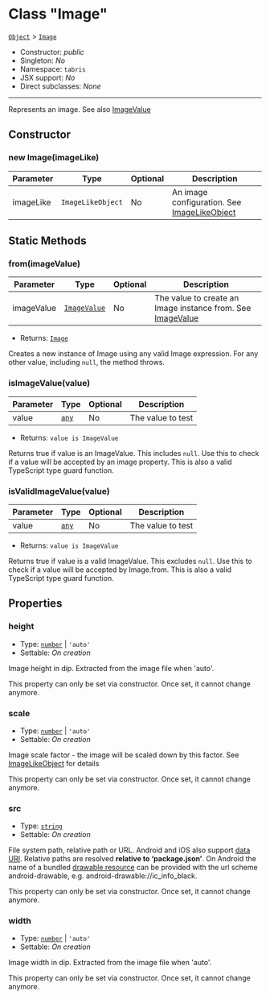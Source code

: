 ---
---
# Class "Image"

<span style="white-space:nowrap;">[`Object`](https://developer.mozilla.org/en-US/docs/Web/JavaScript/Reference/Global_Objects/Object)</span> > <span style="white-space:nowrap;">[`Image`](Image.md)</span>

* Constructor: *public*
* Singleton: *No*
* Namespace: `tabris`
* JSX support: *No*
* Direct subclasses: *None*
--------
Represents an image. See also [ImageValue](./types.html#ImageValue)


## Constructor

### new Image(imageLike)

Parameter|Type|Optional|Description
-|-|-|-
imageLike | <span style="white-space:nowrap;">`ImageLikeObject`</span> | No | An image configuration. See [ImageLikeObject](./types.html#imagelikeobject)

## Static Methods

### from(imageValue)



Parameter|Type|Optional|Description
-|-|-|-
imageValue | <span style="white-space:nowrap;">[`ImageValue`](../types.md#imagevalue)</span> | No | The value to create an Image instance from. See [ImageValue](./types.html#ImageValue)
* Returns: <span style="white-space:nowrap;">[`Image`](Image.md)</span>

Creates a new instance of Image using any valid Image expression. For any other value, including `null`, the method throws.

### isImageValue(value)



Parameter|Type|Optional|Description
-|-|-|-
value | <span style="white-space:nowrap;">[`any`](https://www.typescriptlang.org/docs/handbook/basic-types.html#any)</span> | No | The value to test
* Returns: <span style="white-space:nowrap;">`value is ImageValue`</span>

Returns true if value is an ImageValue. This includes `null`. Use this to check if a value will be accepted by an image property. This is also a valid TypeScript type guard function.

### isValidImageValue(value)



Parameter|Type|Optional|Description
-|-|-|-
value | <span style="white-space:nowrap;">[`any`](https://www.typescriptlang.org/docs/handbook/basic-types.html#any)</span> | No | The value to test
* Returns: <span style="white-space:nowrap;">`value is ImageValue`</span>

Returns true if value is a valid ImageValue. This excludes `null`. Use this to check if a value will be accepted by Image.from. This is also a valid TypeScript type guard function.


## Properties

### height


* Type: <span style="white-space:nowrap;">[`number`](https://developer.mozilla.org/en-US/docs/Web/JavaScript/Data_structures#Number_type) \| `'auto'`</span>
* Settable: *On creation*



Image height in dip. Extracted from the image file when 'auto'.

This property can only be set via constructor. Once set, it cannot change anymore.

### scale


* Type: <span style="white-space:nowrap;">[`number`](https://developer.mozilla.org/en-US/docs/Web/JavaScript/Data_structures#Number_type) \| `'auto'`</span>
* Settable: *On creation*



Image scale factor - the image will be scaled down by this factor. See [ImageLikeObject](../types.md#ImageLikeObject) for details

This property can only be set via constructor. Once set, it cannot change anymore.

### src


* Type: <span style="white-space:nowrap;">[`string`](https://developer.mozilla.org/en-US/docs/Web/JavaScript/Data_structures#String_type)</span>
* Settable: *On creation*



File system path, relative path or URL. Android and iOS also support [data URI](https://en.wikipedia.org/wiki/Data_URI_scheme). Relative paths are resolved **relative to ‘package.json’**. On Android the name of a bundled [drawable resource](https://developer.android.com/guide/topics/resources/drawable-resource) can be provided with the url scheme android-drawable, e.g. android-drawable://ic_info_black.

This property can only be set via constructor. Once set, it cannot change anymore.

### width


* Type: <span style="white-space:nowrap;">[`number`](https://developer.mozilla.org/en-US/docs/Web/JavaScript/Data_structures#Number_type) \| `'auto'`</span>
* Settable: *On creation*



Image width in dip. Extracted from the image file when 'auto'.

This property can only be set via constructor. Once set, it cannot change anymore.


